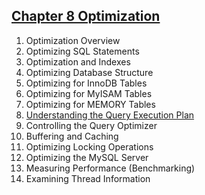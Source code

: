 ## [Chapter 8 Optimization](http://dev.mysql.com/doc/refman/5.6/en/optimization.html)

1. Optimization Overview
1. Optimizing SQL Statements
1. Optimization and Indexes
1. Optimizing Database Structure
1. Optimizing for InnoDB Tables
1. Optimizing for MyISAM Tables
1. Optimizing for MEMORY Tables
1. [Understanding the Query Execution Plan](./8/README.md)
1. Controlling the Query Optimizer
1. Buffering and Caching
1. Optimizing Locking Operations
1. Optimizing the MySQL Server
1. Measuring Performance (Benchmarking)
1. Examining Thread Information